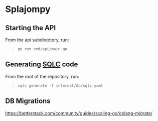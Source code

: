 # Splajompy

## Starting the API

From the api subdirectory, run:

> `go run cmd/api/main.go`

## Generating [SQLC](https://docs.sqlc.dev/en/stable/tutorials/getting-started-postgresql.html) code

From the root of the repository, run:

> `sqlc generate -f internal/db/sqlc.yaml`

## DB Migrations
https://betterstack.com/community/guides/scaling-go/golang-migrate/
